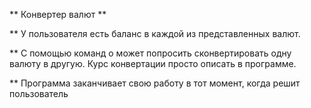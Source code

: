 ** Конвертер валют **

** У пользователя есть баланс в каждой из представленных валют.

** С помощью команд о может попросить сконвертировать одну валюту в другую. Курс конвертации просто описать в программе.

** Программа заканчивает свою работу в тот момент, когда решит пользователь

